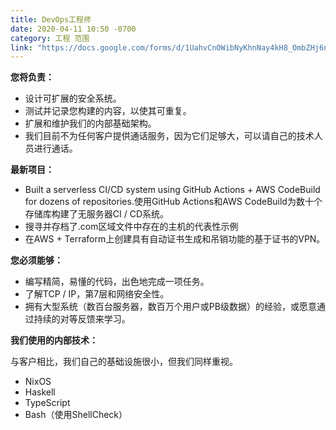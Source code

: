 ```yaml
---
title: DevOps工程师
date: 2020-04-11 10:50 -0700
category: 工程 范围
link: "https://docs.google.com/forms/d/1UahvCnOWibNyKhnNay4kH8_OmbZHj6ngURW8BpvikGE/"
---
```


**您将负责：**

- 设计可扩展的安全系统。
- 测试并记录您构建的内容，以使其可重复。
- 扩展和维护我们的内部基础架构。
- 我们目前不为任何客户提供通话服务，因为它们足够大，可以请自己的技术人员进行通话。

**最新项目：**

- Built a serverless CI/CD system using GitHub Actions + AWS CodeBuild for dozens of repositories.使用GitHub Actions和AWS CodeBuild为数十个存储库构建了无服务器CI / CD系统。
- 搜寻并存档了.com区域文件中存在的主机的代表性示例
- 在AWS + Terraform上创建具有自动证书生成和吊销功能的基于证书的VPN。

**您必须能够：**

- 编写精简，易懂的代码，出色地完成一项任务。
- 了解TCP / IP，第7层和网络安全性。
- 拥有大型系统（数百台服务器，数百万个用户或PB级数据）的经验，或愿意通过持续的对等反馈来学习。

**我们使用的内部技术：**

与客户相比，我们自己的基础设施很小，但我们同样重视。

- NixOS
- Haskell
- TypeScript
- Bash（使用ShellCheck）
